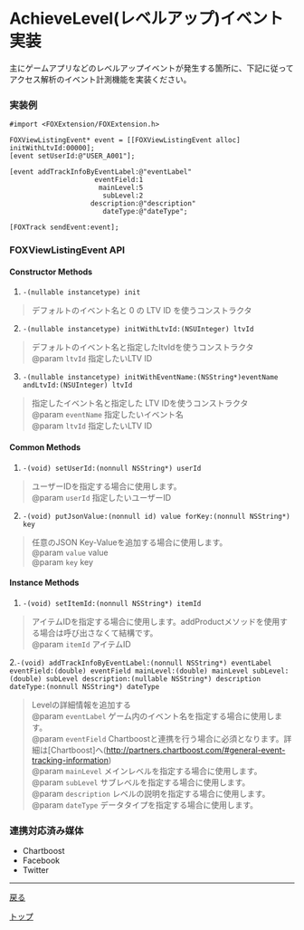 # AchieveLevel(レベルアップ)イベント実装

主にゲームアプリなどのレベルアップイベントが発生する箇所に、下記に従ってアクセス解析のイベント計測機能を実装ください。

### 実装例

```objc
#import <FOXExtension/FOXExtension.h>

FOXViewListingEvent* event = [[FOXViewListingEvent alloc] initWithLtvId:00000];
[event setUserId:@"USER_A001"];

[event addTrackInfoByEventLabel:@"eventLabel"
                     eventField:1
                      mainLevel:5
                       subLevel:2
                    description:@"description"
                       dateType:@"dateType";

[FOXTrack sendEvent:event];
```


### FOXViewListingEvent API

#### Constructor Methods
1. `-(nullable instancetype) init`
> デフォルトのイベント名と 0 の LTV ID を使うコンストラクタ

2. `-(nullable instancetype) initWithLtvId:(NSUInteger) ltvId`
> デフォルトのイベント名と指定したltvIdを使うコンストラクタ
> <br/>@param `ltvId` 指定したいLTV ID

3. `-(nullable instancetype) initWithEventName:(NSString*)eventName andLtvId:(NSUInteger) ltvId`
> 指定したイベント名と指定した LTV IDを使うコンストラクタ
> <br/>@param `eventName` 指定したいイベント名
> <br/>@param `ltvId` 指定したいLTV ID

#### Common Methods
1. `-(void) setUserId:(nonnull NSString*) userId`
> ユーザーIDを指定する場合に使用します。
> <br/>@param `userId` 指定したいユーザーID

2. `-(void) putJsonValue:(nonnull id) value forKey:(nonnull NSString*) key`
> 任意のJSON Key-Valueを追加する場合に使用します。
> <br/>@param `value` value
> <br/>@param `key` key


#### Instance Methods

1. `-(void) setItemId:(nonnull NSString*) itemId`
> アイテムIDを指定する場合に使用します。addProductメソッドを使用する場合は呼び出さなくて結構です。
> <br/>@param `itemId` アイテムID

2.`
-(void) addTrackInfoByEventLabel:(nonnull NSString*) eventLabel
                      eventField:(double) eventField
                       mainLevel:(double) mainLevel
                        subLevel:(double) subLevel
                     description:(nullable NSString*) description
                        dateType:(nonnull NSString*) dateType
`
> Levelの詳細情報を追加する
> <br/>@param `eventLabel` ゲーム内のイベント名を指定する場合に使用します。
> <br/>@param `eventField` Chartboostと連携を行う場合に必須となります。詳細は[Chartboost]へ(http://partners.chartboost.com/#general-event-tracking-information)
> <br/>@param `mainLevel` メインレベルを指定する場合に使用します。
> <br/>@param `subLevel` サブレベルを指定する場合に使用します。
> <br/>@param `description` レベルの説明を指定する場合に使用します。
> <br/>@param `dateType` データタイプを指定する場合に使用します。


### 連携対応済み媒体

* Chartboost
* Facebook
* Twitter

---
[戻る](../../../track_events/README.md#supported_events)

[トップ](/4.x/lang/ja/README.md)
